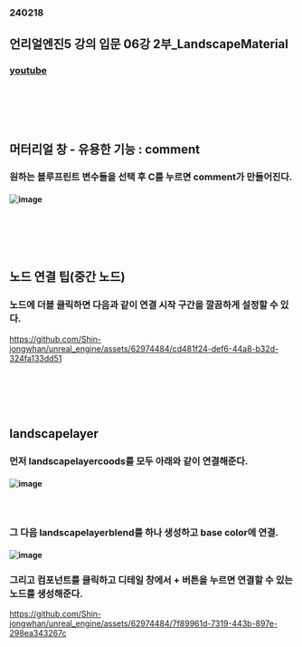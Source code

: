 ### 240218
## 언리얼엔진5 강의 입문 06강 2부_LandscapeMaterial
### [youtube](https://www.youtube.com/watch?v=k_sM7SuyR1U&list=PLxN-zf3BqZZl5dtnX0bgqYf8LDM3rn-Hs&index=8)
### <br/><br/><br/>

## 머터리얼 창 - 유용한 기능 : comment
### 원하는 블루프린트 변수들을 선택 후 C를 누르면 comment가 만들어진다.
#### ![image](https://github.com/Shin-jongwhan/unreal_engine/assets/62974484/60b60b49-1be6-4951-a4b4-b18d40913766)
### <br/><br/><br/>

## 노드 연결 팁(중간 노드)
### 노드에 더블 클릭하면 다음과 같이 연결 시작 구간을 깔끔하게 설정할 수 있다.

https://github.com/Shin-jongwhan/unreal_engine/assets/62974484/cd481f24-def6-44a8-b32d-324fa133dd51
### <br/><br/><br/>

## landscapelayer
### 먼저 landscapelayercoods를 모두 아래와 같이 연결해준다.
#### ![image](https://github.com/Shin-jongwhan/unreal_engine/assets/62974484/e97af55b-267f-47bd-91f0-bdd505eb6de2)
### <br/>

### 그 다음 landscapelayerblend를 하나 생성하고 base color에 연결.
#### ![image](https://github.com/Shin-jongwhan/unreal_engine/assets/62974484/e9fa8044-6143-4907-900e-a6430cc21764)
### 그리고 컴포넌트를 클릭하고 디테일 창에서 + 버튼을 누르면 연결할 수 있는 노드를 생성해준다.

https://github.com/Shin-jongwhan/unreal_engine/assets/62974484/7f89961d-7319-443b-897e-298ea343267c

